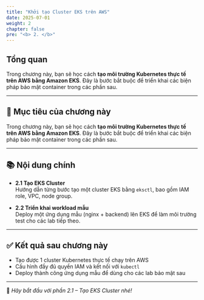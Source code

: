 ```yaml
---
title: "Khởi tạo Cluster EKS trên AWS"
date: 2025-07-01
weight: 2
chapter: false
pre: "<b> 2. </b>"
---
```


## Tổng quan

Trong chương này, bạn sẽ học cách **tạo môi trường Kubernetes thực tế trên AWS bằng Amazon EKS**. Đây là bước bắt buộc để triển khai các biện pháp bảo mật container trong các phần sau.

---
## 🎯 Mục tiêu của chương này

Trong chương này, bạn sẽ học cách **tạo môi trường Kubernetes thực tế trên AWS bằng Amazon EKS**. Đây là bước bắt buộc để triển khai các biện pháp bảo mật container trong các phần sau.

---

## 📚 Nội dung chính

- **2.1 Tạo EKS Cluster**  
  Hướng dẫn từng bước tạo một cluster EKS bằng `eksctl`, bao gồm IAM role, VPC, node group.

- **2.2 Triển khai workload mẫu**  
  Deploy một ứng dụng mẫu (nginx + backend) lên EKS để làm môi trường test cho các lab tiếp theo.

---

## ✅ Kết quả sau chương này

- Tạo được 1 cluster Kubernetes thực tế chạy trên AWS
- Cấu hình đầy đủ quyền IAM và kết nối với `kubectl`
- Deploy thành công ứng dụng mẫu để dùng cho các lab bảo mật sau

---

🚀 *Hãy bắt đầu với phần 2.1 – Tạo EKS Cluster nhé!*